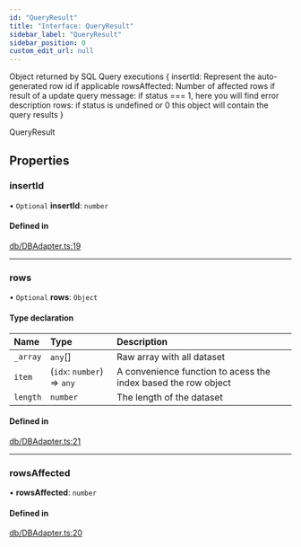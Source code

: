 ```yaml
---
id: "QueryResult"
title: "Interface: QueryResult"
sidebar_label: "QueryResult"
sidebar_position: 0
custom_edit_url: null
---
```


Object returned by SQL Query executions {
 insertId: Represent the auto-generated row id if applicable
 rowsAffected: Number of affected rows if result of a update query
 message: if status === 1, here you will find error description
 rows: if status is undefined or 0 this object will contain the query results
}

 QueryResult

## Properties

### insertId

• `Optional` **insertId**: `number`

#### Defined in

[db/DBAdapter.ts:19](https://github.com/powersync-ja/powersync-react-native-sdk/blob/65a3c12/packages/powersync-sdk-common/src/db/DBAdapter.ts#L19)

___

### rows

• `Optional` **rows**: `Object`

#### Type declaration

| Name | Type | Description |
| :------ | :------ | :------ |
| `_array` | `any`[] | Raw array with all dataset |
| `item` | (`idx`: `number`) => `any` | A convenience function to acess the index based the row object |
| `length` | `number` | The length of the dataset |

#### Defined in

[db/DBAdapter.ts:21](https://github.com/powersync-ja/powersync-react-native-sdk/blob/65a3c12/packages/powersync-sdk-common/src/db/DBAdapter.ts#L21)

___

### rowsAffected

• **rowsAffected**: `number`

#### Defined in

[db/DBAdapter.ts:20](https://github.com/powersync-ja/powersync-react-native-sdk/blob/65a3c12/packages/powersync-sdk-common/src/db/DBAdapter.ts#L20)
